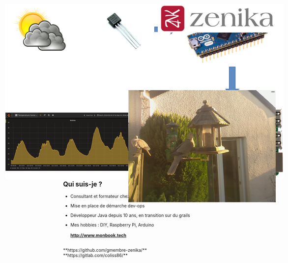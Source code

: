 <!-- .slide:  -->

<h1 style="background: no-repeat url('ressources/pcb.4a759e80.jpg') !important;">
<br>
Construire une station&nbsp;météo<br><span style="font-size:60%">en</span> Node.js<br><span style="font-size:60%">avec un</span> Raspberry Pi<br><span style="font-size:60%"> et un</span> Arduino
<br><br><br><br><br><br>
</h1>



## Vue d'ensemble

<!-- .slide: id="master-toc" class="toc" -->

<figure style="position: absolute; top: 50px; width: 100%; left: 0px;">
    <img src="ressources/shema.67d65abe.png" alt=""/>
</figure>
<br><br><br><br><br>
*<span style="font-size:130%">Le tout sans écrire une ligne de C !</span>*



## Qui suis-je ?

- Consultant et formateur chez *Zenika Nantes*

- Mise en place de démarche dev-ops

- Développeur Java depuis 10 ans, en transition sur du grails *<i class="fa fa-thumbs-up"></i>*

- Mes hobbies : DIY, Raspberry Pi, Arduino
<br><br>
**http://www.monbook.tech**
<br>
**https://github.com/gmembre-zenika/**
<br>
**https://gitlab.com/coliss86/**

<figure style="position: absolute; top: 50px; width: 40%; right: 0px;">
    <img src="ressources/Logo_arrondi_Horizontal.6b2f6230.png" alt=""/>
</figure>

<figure style="position: absolute; top: 330px; width: 50%; right: 0px;">
    <img src="ressources/webcam.2523969d.jpg" alt=""/>
</figure>
